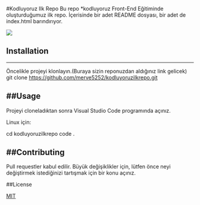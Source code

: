 
#Kodluyoruz Ilk Repo
Bu repo *kodluyoruz Front-End Eğitiminde oluşturduğumuz ilk repo. İçerisinde bir adet README dosyası, bir adet de index.html barındırıyor.





![](%C3%B6rnek.png)








## Installation
----------------------------------------------------------------------------------------------------------------------------------------
Öncelikle projeyi klonlayın.(Buraya sizin reponuzdan aldığınız link gelicek)
git clone https://github.com/merve5252/kodluyoruzilkrepo.git

##Usage
----------------------------------------------------------------------------------------------------------------------------------------
Projeyi cloneladıktan sonra Visual Studio Code programında açınız.




Linux için:


cd kodluyoruzilkrepo
code .



##Contributing
----------------------------------------------------------------------------------------------------------------------------------------
Pull requestler kabul edilir. Büyük değişiklikler için, lütfen önce neyi değiştirmek istediğinizi tartışmak için bir konu açınız.



##License


[MIT](https://choosealicense.com/licenses/mit/)
